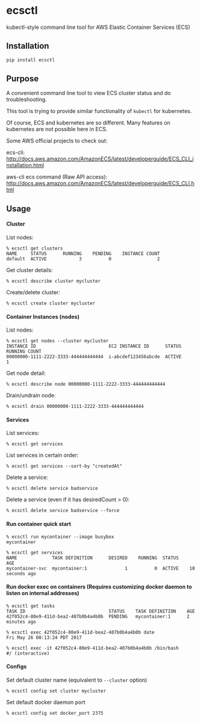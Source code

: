 # ecsctl
kubectl-style command line tool for AWS Elastic Container Services (ECS)

## Installation
```bash
pip install ecsctl
```

## Purpose
A convenient command line tool to view ECS cluster status and do troubleshooting.

This tool is trying to provide similar functionality of `kubectl` for kubernetes.

Of course, ECS and kubernetes are so different. Many features on kubernetes are not possible here in ECS.

Some AWS official projects to check out:

ecs-cli: http://docs.aws.amazon.com/AmazonECS/latest/developerguide/ECS_CLI_installation.html

aws-cli ecs command (Raw API access): http://docs.aws.amazon.com/AmazonECS/latest/developerguide/ECS_CLI.html

## Usage

#### Cluster
List nodes:
```
% ecsctl get clusters          
NAME     STATUS      RUNNING    PENDING    INSTANCE COUNT
default  ACTIVE            3          0                 2
```
Get cluster details:
```
% ecsctl describe cluster mycluster
```
Create/delete cluster:
```
% ecsctl create cluster mycluster
```

#### Container Instances (nodes)
List nodes:
```
% ecsctl get nodes --cluster mycluster
INSTANCE ID                           EC2 INSTANCE ID      STATUS      RUNNING COUNT
00000000-1111-2222-3333-444444444444  i-abcdef123456abcde  ACTIVE                  1
```
Get node detail:
```
% ecsctl describe node 00000000-1111-2222-3333-444444444444
```
Drain/undrain node:
```
% ecsctl drain 00000000-1111-2222-3333-444444444444
```

#### Services
List services:
```
% ecsctl get services
```
List services in certain order:
```
% ecsctl get services --sort-by "createdAt"
```
Delete a service:
```
% ecsctl delete service badservice
```
Delete a service (even if it has desiredCount > 0):
```
% ecsctl delete service badservice --force
```


#### Run container quick start
```
% ecsctl run mycontainer --image busybox
mycontainer

% ecsctl get services
NAME             TASK DEFINITION      DESIRED    RUNNING  STATUS    AGE
mycontainer-svc  mycontainer:1              1          0  ACTIVE    10 seconds ago
```

#### Run docker exec on containers (Requires customizing docker daemon to listen on internal addresses)
```
% ecsctl get tasks
TASK ID                               STATUS    TASK DEFINITION    AGE
42f052c4-80e9-411d-bea2-407b0b4a4b0b  PENDING   mycontainer:1      2 minutes ago

% ecsctl exec 42f052c4-80e9-411d-bea2-407b0b4a4b0b date
Fri May 26 00:13:24 PDT 2017

% ecsctl exec -it 42f052c4-80e9-411d-bea2-407b0b4a4b0b /bin/bash
#/ (interactive)
```

#### Configs
Set default cluster name (equivalent to `--cluster` option)
```
% ecsctl config set cluster mycluster
```
Set default docker daemon port
```
% ecsctl config set docker_port 2375
```
